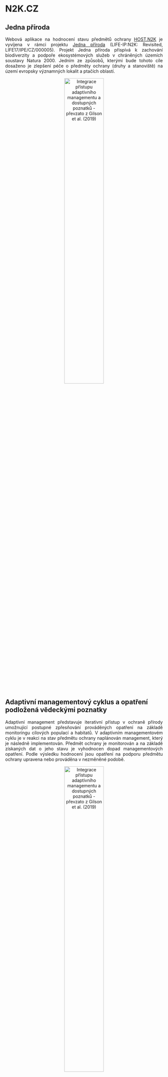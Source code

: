 N2K.CZ
================

## Jedna příroda

<p align="justify">Webová aplikace na hodnocení stavu předmětů ochrany <a href="https://jonasgaigr.shinyapps.io/HOST_N2K/"<strong>HOST.N2K</strong></a> je vyvíjena v rámci projektu <a href="https://www.jednapriroda.cz/">Jedna příroda</a> (LIFE-IP:N2K: Revisited, LIFE17/IPE/CZ/000005). Projekt Jedna příroda přispívá k zachování biodiverzity a podpoře ekosystémových služeb v chráněných územích soustavy Natura 2000. Jedním ze způsobů, kterými bude tohoto cíle dosaženo je zlepšení péče o předměty ochrany (druhy a stanoviště) na území evropsky významných lokalit a ptačích oblastí.</p> 

<p align="center"><a href="#"><img src="https://raw.githubusercontent.com/jonasgaigr/N2K.CZ/main/WWW/LOGO.jpg" alt="Integrace přístupu adaptivního managementu a dostupných poznatků - převzato z Gilson et al. (2019)" width="50%" height="50%" /></a></p>

## Adaptivní managementový cyklus a opatření podložená vědeckými poznatky

<p align="justify"> Adaptivní management představuje iterativní přístup v ochraně přírody umožnující postupné zpřesňování prováděných opatření na základě monitoringu cílových populací a habitatů. V adaptivním managementovém cyklu je v reakci na stav předmětu ochrany naplánován management, který je následně implementován. Předmět ochrany je monitorován a na základě získaných dat o jeho stavu je vyhodnocen dopad managementových opatření. Podle výsledku hodnocení jsou opatření na podporu předmětu ochrany upravena nebo prováděna v nezměněné podobě. </p>
  
<p align="center"><a href="#"><img src="https://raw.githubusercontent.com/jonasgaigr/N2K.CZ/main/WWW/cyklus.jpg" alt="Integrace přístupu adaptivního managementu a dostupných poznatků - převzato z Gilson et al. (2019)" width="50%" height="50%" /></a></p>

<p align="center" class="caption">Integrace přístupu adaptivního managementu a dostupných poznatků -
převzato z Gilson et al. (2019)</p>

## Metodika sběru a vyhodnocení dat

<p align="center"><a href="#"><img src="https://raw.githubusercontent.com/jonasgaigr/N2K.CZ/main/WWW/flow_analysis.png" width="75%" height="75%" style="display: block; margin: auto;" /></a></p>

<p align="center"><a href="#"><img src="https://raw.githubusercontent.com/jonasgaigr/N2K.CZ/main/WWW/flow_main.png" width="90%" height="90%" style="display: block; margin: auto;" /></a></p>

### Data o populacích živočichů a rostlin

<p align="justify"><a href="https://portal.nature.cz/nd/">Nálezová databáze ochrany přírody</a></p>

### Data o prostředí živočichů a rostlin

#### Fyzikálně-chemická data

<p align="justify">Data o stavu habitatu předmětů ochrany s vazbou na vodní prostředí jsou získávána a vyhodnocována v souladu platnou <a href="https://www.mzp.cz/C1257458002F0DC7/cz/metodiky_chranenych_uzemi/$FILE/OOV_Metodika_monitoring_EVL_20201021.pdf">metodikou monitoringu</a> chráněných území vymezených pro ochranu stanovišť a druhů s vazbou na vody, respektive <a href="https://www.mzp.cz/C1257458002F0DC7/cz/metodiky_chranenych_uzemi/$FILE/OOV_Metodika_hodnocen%C3%AD_stavu_EVL_20201020.pdf">metodikou jejich hodnocení</a>. Tato data jsou průběžně aktualizována sledováním vybraných profilů vztažených k jednotlivým evropsky významným lokalitám.</p>

#### Remote-sensing data

### Data o stavu habitatů

## Architektura aplikace

* Uživateské rozhraní bylo vybudováno s využitím [R Shiny](https://github.com/rstudio/shiny)
* Mapy evropsky významných lokalit a ptačích oblastí byly vytvořeny pomocí [leaflet](https://rstudio.github.io/leaflet/) package
* Aplikace vyžaduje [mapové vrstvy](https://gis-aopkcr.opendata.arcgis.com/) Agentury ochrany přírody a krajiny ČR dostupné pod licencí [Creative Commons By 4.0](https://creativecommons.org/licenses/by/4.0/deed.cs)

## Hodnocení předmětů ochrany

Aktuální verze aplikace [HOST.N2K](https://jonasgaigr.shinyapps.io/HOST_N2K/) je k dispozici na platformě [Shinyapps.io](https://www.shinyapps.io/)

### Habitaty

#### Formační skupiny habitatů 

##### Vodní toky a nádrže

##### Mokřady

##### Rašeliniště

##### Skály, sutě a jeskyně

##### Alpínské bezlesí

##### Sekundární trávníky a vřesoviště

##### Křoviny

##### Lesy

#### Hodnocení stavu habitatů

##### Rozloha

##### Typické druhy

##### Kvalita

##### Minimiareál

##### Mozaika

##### Celistvost

##### Konektivita

##### Ohrožené druhy z červeného seznamu

##### Invazní druhy

##### Expanzní druhy

### Rostliny

#### Cévnaté rostliny

#### Mechorosty
###### Šikoušek zelený (*Buxbaumia viridis*)
| Parametr | Limitní hodnota | Zdroj dat |
| :---: | :---: | :---: |
| výskyt druhu | doložen | NDOP |
| početnost populace | ≥ 3 hnědé (zralé) tobolky | NDOP |
| množství mrvtého dřeva | dostačující | NDOP |
| jiný negativní vliv | absence vlivu na lokalitě | NDOP |

Frekvence monitoringu: 1 za 6 let

###### Dvouhrotec zelený (*Dicranum viride*)
| Parametr | Limitní hodnota | Zdroj dat |
| :---: | :---: | :---: |
| výskyt druhu | doložen | NDOP |
| počet mikrolokalit | druh zaznamenán na > 3 stromech | NDOP |
| velikost populace | hromadný součet jedinců (=trsů) > 10 cm^2 | NDOP |
| pokles velikosti populace | < 30% za poslední 2 návštěvy | NDOP |
| věková struktura stromového patra | věkově rozrůzněný porost | NDOP |
| druhové složení stromového patra | > 10 listnatých stromů o průměru > 30 cm | NDOP |
| intenzita těžby v okruhu 100 m od výskytu druhu | bezzásahovost, výběrová těžba | NDOP |
| jiný negativní vliv | absence vlivu na lokalitě | NDOP |

Frekvence monitoringu: 1 za 6 let

###### Srpnatka fermežová (*Hamatocaulis vernicosus*)
| Parametr | Limitní hodnota | Zdroj dat |
| :---: | :---: | :---: |
| výskyt druhu | doložen | NDOP |
| velikost populace | ≥ 500 cm^2 | NDOP |
| plocha výskytu druhu | ≥ 10 m^2 | NDOP |
| změna velikosti populace I | < 10% za poslední 4 návštěvy | NDOP |
| změna velikosti populace II | < 30% za poslední 2 návštěvy | NDOP |
| výměra potenciální lokality | ≥ 500 m^2 | NDOP |
| pokryvnost bylinného patra | ≤ 90 % | NDOP |
| pokryvnost expanzních druhů bylin | ≤ 10 % | NDOP |
| zastínění (průmět korun dřevin > 30 cm) | ≤ 5 % | NDOP |
| management | pozitivní či neutrální | NDOP |
| jiný negativní vliv | absence vlivu na lokalitě | NDOP |

Frekvence monitoringu: 1 za 6 let

###### Mozolka skalní (*Mannia triandra*)
| Parametr | Limitní hodnota | Zdroj dat |
| :---: | :---: | :---: |
| výskyt druhu | doložen | NDOP |
| velikost populace | ≥ 200 stélkových ramen | NDOP |
| plocha výskytu druhu | ≥ 4 m^2 | NDOP |
| změna velikosti populace I | < 10% za poslední 4 návštěvy | NDOP |
| změna velikosti populace II | < 30% za poslední 2 návštěvy | NDOP |
| reprodukce (přítomnost sporogonů) | prokázání reprodukce | NDOP |
| výměra potenciální lokality | ≥ 15 m^2 | NDOP |
| pokryvnost bylinného patra | ≤ 50 % | NDOP |
| pokryvnost expanzních druhů bylin | ≤ 10 % | NDOP |
| zastínění (průmět korun dřevin > 30 cm) | ≤ 5 % | NDOP |
| jiný negativní vliv | absence vlivu na lokalitě | NDOP |

Frekvence monitoringu: 1 za 6 let

###### Šurpek Rogerův (*Orthotrichum rogeri*)
| Parametr | Limitní hodnota | Zdroj dat |
| :---: | :---: | :---: |
| výskyt druhu | doložen | NDOP |
| velikost mikropopulace | ≥ 2 tobolky | NDOP |
| počet sporofytů v mikropopulaci | ≥ 4 m^2 | NDOP |
| vývoj velikosti mikropopulace | < 10% za poslední 4 návštěvy | NDOP |
| plodnost mikropopulace| < 30% za poslední 2 návštěvy | NDOP |
| vhodná mikrostanoviště | prokázání reprodukce | NDOP |
| vývoj lokality | ≥ 15 m^2 | NDOP |
| jiný negativní vliv | absence vlivu na lokalitě | NDOP |

Frekvence monitoringu: 1 za 6 let

### Živočichové
#### Hmyz (*Insecta*)
##### Motýli (*Lepidoptera*)
###### Modrásek bahenní (*Phengaris nausithous*)
| Parametr | Limitní hodnota | Zdroj dat |
| :---: | :---: | :---: |
| výskyt druhu | doložen | NDOP (ArcGIS Survey123) |
| pokryvnost preferovaných habitatů | ≥ 50 % výměry EVL | VMB |
| přítomnost kvetoucích krvavců totenů | ≥ hojně | NDOP (ArcGIS Survey123) |
| sukcese | absence vlivu na lokalitě | NDOP (ArcGIS Survey123) |
| zarůstání expanzními či invazními druhy | absence vlivu na lokalitě | NDOP (ArcGIS Survey123) |
| management | vhodný typ a načasování | NDOP (ArcGIS Survey123) |
| jiný negativní vliv | absence vlivu na lokalitě | NDOP (ArcGIS Survey123) |

Frekvence monitoringu: 1 za 3 roky
###### Modrásek očkovaný (*Phengaris teleius*)
| Parametr | Limitní hodnota | Zdroj dat |
| :---: | :---: | :---: |
| výskyt druhu | doložen | NDOP (ArcGIS Survey123) |
| pokryvnost preferovaných habitatů | ≥ 50 % výměry EVL | VMB |
| přítomnost kvetoucích krvavců totenů | ≥ hojně | NDOP (ArcGIS Survey123) |
| sukcese | absence vlivu na lokalitě | NDOP (ArcGIS Survey123) |
| zarůstání expanzními či invazními druhy | absence vlivu na lokalitě | NDOP (ArcGIS Survey123) |
| management | vhodný typ a načasování | NDOP (ArcGIS Survey123) |
| jiný negativní vliv | absence vlivu na lokalitě | NDOP (ArcGIS Survey123) |

Frekvence monitoringu: 1 za 3 roky
###### Přástevník kostivalový (*Euplagia quadripunctaria*)
| Parametr | Limitní hodnota | Zdroj dat |
| :---: | :---: | :---: |
| výskyt druhu | doložen | NDOP (ArcGIS Survey123) |
| pokryvnost preferovaných habitatů | ≥ 50 % výměry EVL | VMB |
| přítomnost nektaronosných rostlin | ≥ hojně | NDOP (ArcGIS Survey123) |
| sukcese | absence vlivu na lokalitě | NDOP (ArcGIS Survey123) |
| zarůstání expanzními či invazními druhy | absence vlivu na lokalitě | NDOP (ArcGIS Survey123) |
| jiný negativní vliv | absence vlivu na lokalitě | NDOP (ArcGIS Survey123) |


###### Žluťásek barvoměnný (*Colias myrmidone*)
Druh je předmětem ochrany v jedinné EVL, kde vyhynul.

###### Hnědásek chrastavcový (*Euphydryas aurinia*)
| Parametr | Limitní hodnota | Zdroj dat |
| :---: | :---: | :---: |
| výskyt druhu | doložen | NDOP (ArcGIS Survey123) |
| počet larválních hnízd | ≥ 10 | NDOP (ArcGIS Survey123) |
| pokryvnost preferovaných habitatů | ≥ 50 % výměry EVL | VMB |
| přítomnost čertkusů | ≥ hojně | NDOP (ArcGIS Survey123) |
| sukcese | absence vlivu na lokalitě | NDOP (ArcGIS Survey123) |
| zarůstání expanzními či invazními druhy | absence vlivu na lokalitě | NDOP (ArcGIS Survey123) |
| management | vhodný typ a načasování | NDOP (ArcGIS Survey123) |
| jiný negativní vliv | absence vlivu na lokalitě | NDOP (ArcGIS Survey123) |

###### Hnědásek osikový (*Euphydryas maturna*)

###### Ohniváček černočárný (*Lycaena dispar*)
| Parametr | Limitní hodnota | Zdroj dat |
| :---: | :---: | :---: |
| výskyt druhu | doložen | NDOP (ArcGIS Survey123) |
| pokryvnost preferovaných habitatů | ≥ 50 % výměry EVL | VMB |
| přítomnost širokolistých šťovíků | ≥ hojně | NDOP (ArcGIS Survey123) |
| sukcese | absence vlivu na lokalitě | NDOP (ArcGIS Survey123) |
| zarůstání expanzními či invazními druhy | absence vlivu na lokalitě | NDOP (ArcGIS Survey123) |
| management | vhodný typ a načasování | NDOP (ArcGIS Survey123) |
| jiný negativní vliv | absence vlivu na lokalitě | NDOP (ArcGIS Survey123) |

###### Bourovec trnkový (*Eriogaster catax*)

##### Brouci (*Coleoptera*)
###### Chrobák jednorohý (*Bolbelasmus unicornis*)
| Parametr | Limitní hodnota | Zdroj dat |
| :---: | :---: | :---: |
| výskyt druhu | doložen | NDOP (ArcGIS Survey123) |
| pokryvnost preferovaných habitatů | ≥ 25 % výměry EVL | VMB |
| sukcese | absence vlivu na lokalitě | NDOP (ArcGIS Survey123) |
| zarůstání expanzními či invazními druhy | absence vlivu na lokalitě | NDOP (ArcGIS Survey123) |
| jiný negativní vliv | absence vlivu na lokalitě | NDOP (ArcGIS Survey123) |

Frekvence monitoringu: 1 za 3 roky
###### Střevlík panonský (*Carabus hungaricus*)
| Parametr | Limitní hodnota | Zdroj dat |
| :---: | :---: | :---: |
| výskyt druhu | doložen | NDOP (ArcGIS Survey123) |
| pokryvnost preferovaných habitatů | ≥ 25 % výměry EVL | VMB |
| dostatečná přítomnost vysokostébelné vegetace se stařinou | dostatečná přítomnost (min. 10 %) | NDOP (ArcGIS Survey123) |
| přítomnost vhodných remízků a úhorů v blízkém okolí | přítomnost | NDOP (ArcGIS Survey123) |
| sukcese | absence vlivu na lokalitě | NDOP (ArcGIS Survey123) |
| zarůstání expanzními či invazními druhy | absence vlivu na lokalitě | NDOP (ArcGIS Survey123) |
| jiný negativní vliv | absence vlivu na lokalitě | NDOP (ArcGIS Survey123) |

Frekvence monitoringu: 1 za 3 roky
###### Střevlík Menetriesův (*Carabus menetriesi pacholei*)
| Parametr | Limitní hodnota | Zdroj dat |
| :---: | :---: | :---: |
| výskyt druhu | doložen | NDOP (ArcGIS Survey123) |
| pokryvnost preferovaných habitatů | ≥ 25 % výměry EVL | VMB |
| sukcese | absence vlivu na lokalitě | NDOP (ArcGIS Survey123) |
| zarůstání expanzními či invazními druhy | absence vlivu na lokalitě | NDOP (ArcGIS Survey123) |
| jiný negativní vliv | absence vlivu na lokalitě | NDOP (ArcGIS Survey123) |

Frekvence monitoringu: 1 za 6 roky
###### Střevlík hrbolatý (*Carabus variolosus*)
| Parametr | Limitní hodnota | Zdroj dat |
| :---: | :---: | :---: |
| výskyt druhu | doložen | NDOP (ArcGIS Survey123) |
| pokryvnost preferovaných habitatů | ≥ 25 % výměry EVL | VMB |
| přítomnost mrtvého dřeva | dostatečná přítomnost | NDOP (ArcGIS Survey123) |
| přítomnost tekoucí vody | přítomnost | NDOP (ArcGIS Survey123) |
| jiný negativní vliv | absence vlivu na lokalitě | NDOP (ArcGIS Survey123) |

Frekvence monitoringu: 1 za 6 roky
###### tesařík obrovský (*Cerambyx cerdo*)
| Parametr | Limitní hodnota | Zdroj dat |
| :---: | :---: | :---: |
| výskyt druhu | doložen | NDOP (ArcGIS Survey123) |
| pokryvnost preferovaných habitatů | ≥ 25 % výměry EVL | VMB |
| dostatečná nabídka vhodných stromů | dostatečná nabídka | NDOP (ArcGIS Survey123) |
| zabezpečená kontinuita nabídky v hodných stromů | zabezpečená kontinuita | NDOP (ArcGIS Survey123) |
| jiný negativní vliv | absence vlivu na lokalitě | NDOP (ArcGIS Survey123) |

###### Lesák rumělkový (*Cucujus cinnaberinus*)
| Parametr | Limitní hodnota | Zdroj dat |
| :---: | :---: | :---: |
| výskyt druhu | doložen | NDOP (ArcGIS Survey123) |
| pokryvnost preferovaných habitatů | ≥ 25 % výměry EVL | VMB |
| dostatečná nabídka vhodných stromů | dostatečná nabídka | NDOP (ArcGIS Survey123) |
| zabezpečená kontinuita nabídky v hodných stromů | zabezpečená kontinuita | NDOP (ArcGIS Survey123) |
| jiný negativní vliv | absence vlivu na lokalitě | NDOP (ArcGIS Survey123) |

###### Potápník dvoučárý (*Graphoderus bilineatus*)
| Parametr | Limitní hodnota | Zdroj dat |
| :---: | :---: | :---: |
| výskyt druhu | doložen | NDOP (ArcGIS Survey123) |
| pokryvnost preferovaných habitatů | ≥ 25 % výměry EVL | VMB |
| pokryvnost litorální vegetace | ≥ 40 % obvodu vodní plochy | NDOP (ArcGIS Survey123) |
| šířka litorálu | ≥ 2 metry | NDOP (ArcGIS Survey123) |
| zastínění vodní hladiny | < 30 % litorálu | NDOP (ArcGIS Survey123) |
| intenzivní rybniční hospodaření | absence vlivu na lokalitě | NDOP (ArcGIS Survey123) |
| jiný negativní vliv | absence vlivu na lokalitě | NDOP (ArcGIS Survey123) |

###### Kovařík fialový (*Limoniscus violaceus*)
| Parametr | Limitní hodnota | Zdroj dat |
| :---: | :---: | :---: |
| výskyt druhu | doložen | NDOP (ArcGIS Survey123) |
| pokryvnost preferovaných habitatů | ≥ 25 % výměry EVL | VMB |
| dostatečná nabídka vhodných stromů | dostatečná nabídka | NDOP (ArcGIS Survey123) |
| zabezpečená kontinuita nabídky v hodných stromů | zabezpečená kontinuita | NDOP (ArcGIS Survey123) |
| jiný negativní vliv | absence vlivu na lokalitě | NDOP (ArcGIS Survey123) |

###### Roháč obecný (*Lucanus cervus*)
| Parametr | Limitní hodnota | Zdroj dat |
| :---: | :---: | :---: |
| výskyt druhu | doložen | NDOP (ArcGIS Survey123) |
| pokryvnost preferovaných habitatů | ≥ 25 % výměry EVL | VMB |
| dostatečná nabídka vhodných stromů | dostatečná nabídka | NDOP (ArcGIS Survey123) |
| predace larev | absence vlivu | NDOP (ArcGIS Survey123) |
| jiný negativní vliv | absence vlivu na lokalitě | NDOP (ArcGIS Survey123) |

###### Páchník hnědý (*Osmoderma eremita*)
| Parametr | Limitní hodnota | Zdroj dat |
| :---: | :---: | :---: |
| výskyt druhu | doložen | NDOP (ArcGIS Survey123) |
| pokryvnost preferovaných habitatů | ≥ 25 % výměry EVL | VMB |
| dostatečná nabídka vhodných stromů | dostatečná nabídka | NDOP (ArcGIS Survey123) |
| zabezpečená kontinuita nabídky v hodných stromů | zabezpečená kontinuita | NDOP (ArcGIS Survey123) |
| jiný negativní vliv | absence vlivu na lokalitě | NDOP (ArcGIS Survey123) |

###### Rýhovec pralesní (*Rhysodes sulcatus*)
| Parametr | Limitní hodnota | Zdroj dat |
| :---: | :---: | :---: |
| výskyt druhu | doložen | NDOP (ArcGIS Survey123) |
| pokryvnost preferovaných habitatů | ≥ 25 % výměry EVL | VMB |
| dostatečná nabídka vhodných stromů | dostatečná nabídka | NDOP (ArcGIS Survey123) |
| zabezpečená kontinuita nabídky v hodných stromů | zabezpečená kontinuita | NDOP (ArcGIS Survey123) |
| jiný negativní vliv | absence vlivu na lokalitě | NDOP (ArcGIS Survey123) |

###### Tesařík alpský (*Rosalia alpina*)
| Parametr | Limitní hodnota | Zdroj dat |
| :---: | :---: | :---: |
| výskyt druhu | doložen | NDOP (ArcGIS Survey123) |
| pokryvnost preferovaných habitatů | ≥ 25 % výměry EVL | VMB |
| dostatečná nabídka vhodných stromů | dostatečná nabídka | NDOP (ArcGIS Survey123) |
| zabezpečená kontinuita nabídky v hodných stromů | zabezpečená kontinuita | NDOP (ArcGIS Survey123) |
| skládkování dřeva | absence vlivu | NDOP (ArcGIS Survey123) |
| jiný negativní vliv | absence vlivu na lokalitě | NDOP (ArcGIS Survey123) |

##### Vážky (*Odonata*)
###### Šidélko ozdobné (*Coenagrion ornatum*)
| Parametr | Limitní hodnota | Zdroj dat |
| :---: | :---: | :---: |
| výskyt druhu | doložen | NDOP (ArcGIS Survey123) |
| projevy rozmnožování | doloženy | NDOP (ArcGIS Survey123) |
| pokryvnost preferovaných habitatů | ≥ X % výměry EVL | VMB |
| pokryvnost dřevinné vegetace |  ≤ 10% délky obvodu vodní plochy | NDOP (ArcGIS Survey123) |
| jiný negativní vliv | absence vlivu na lokalitě | NDOP (ArcGIS Survey123) |

###### Vážka jasnoskvrnná (*Leucorrhinia pectoralis*)
| Parametr | Limitní hodnota | Zdroj dat |
| :---: | :---: | :---: |
| výskyt druhu | doložen | NDOP (ArcGIS Survey123) |
| projevy rozmnožování | doloženy | NDOP (ArcGIS Survey123) |
| pokryvnost preferovaných habitatů | ≥ X % výměry EVL | VMB |
| pokryvnost dřevinné vegetace | 5 % ≥ pokryvnost ≤ 60 % délky obvodu vodní plochy | NDOP (ArcGIS Survey123) |
| jiný negativní vliv | absence vlivu na lokalitě | NDOP (ArcGIS Survey123) |

###### Klínatka rohatá (*Ophiogomphus cecilia*)
| Parametr | Limitní hodnota | Zdroj dat |
| :---: | :---: | :---: |
| výskyt druhu | doložen | NDOP (ArcGIS Survey123) |
| projevy rozmnožování | doloženy | NDOP (ArcGIS Survey123) |
| pokryvnost preferovaných habitatů | ≥ X % výměry EVL | VMB |
| zazemění původních písečných a štěrkových substrátů | < 10 % plochy lokality | NDOP (ArcGIS Survey123) |
| pokryvnost dřevinné vegetace | ≤ 50 % délky obvodu vodní plochy | NDOP (ArcGIS Survey123) |
| jiný negativní vliv | absence vlivu na lokalitě | NDOP (ArcGIS Survey123) |

###### Páskovec velký (*Cordulegaster heros*)
| Parametr | Limitní hodnota | Zdroj dat |
| :---: | :---: | :---: |
| výskyt druhu | doložen | NDOP (ArcGIS Survey123) |
| projevy rozmnožování | doloženy | NDOP (ArcGIS Survey123) |
| pokryvnost preferovaných habitatů | ≥ X % výměry EVL | VMB |
| přítomnost tekoucí vody | přítomnost | NDOP (ArcGIS Survey123) |
| jiný negativní vliv | absence vlivu na lokalitě | NDOP (ArcGIS Survey123) |

#### Ostatní bezobratlí
##### Rak kamenáč (*Austropotamobius torrentium*)

##### Perlorodka říční (*Margaritifera margaritifera*)

##### Velevrub tupý (*Unio crassus*)

##### Svinutec tenký (*Anisus vorticulus*) a vrkoči (*Vertigo* sp.)

##### Štírek Stellin (*Anthrenochernes stellae*)

#### Ryby a mihule
##### Leuciscus aspius

##### Cobitis taenia

##### Cottus gobio

##### Gobio albipinnatus

##### Gobio kesslerii

##### Gymnocephalus baloni

##### Gymnocephalus schraetser

##### Misgurnus fossilis

##### Pelecus cultratus

##### Rhodeus amarus

##### Sabanejewia aurata

##### Salmo salar

##### Zingel streber

##### Zingel zingel

##### Eudontomyzon mariae

##### Lampetra planeri

#### Obojživelníci (*Amphibia*)

#### Savci (*Mammalia*)
##### Letouni (*Chiroptera*)

##### Sysel obecný (*Spermophilus citellus*)

##### Bobr evropský (*Castor fiber*)

##### Vydra říční (*Lutra lutra*)

##### Vlk obecný(*Canis lupus*), rys ostrovid (*Lynx lynx*) a medvěd hnědý (*Ursus arctos*)

</details>

## Zdroje

<p align="justify">Gillson, Lindsey, et al. "Finding common ground between adaptive management and evidence-based approaches to biodiversity conservation." <i>Trends in ecology & evolution</i> 34.1 (2019): 31-44.</p>

<p align="justify"></p>
